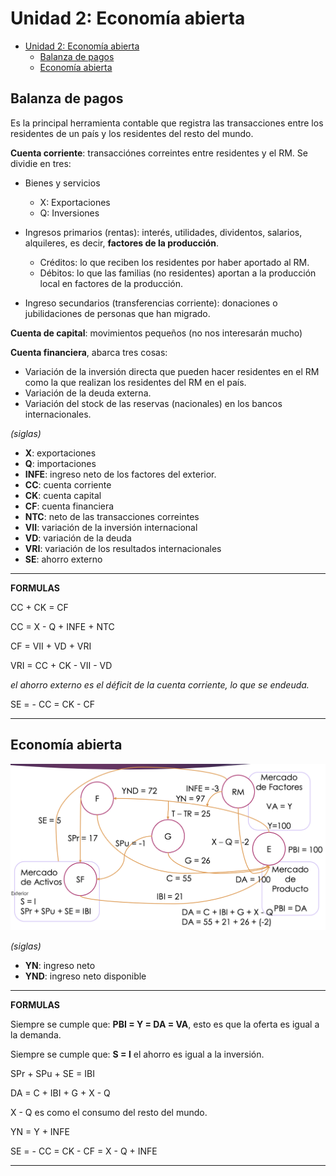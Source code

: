 # Unidad 2: Economía abierta

- [Unidad 2: Economía abierta](#unidad-2-economía-abierta)
  - [Balanza de pagos](#balanza-de-pagos)
  - [Economía abierta](#economía-abierta)

## Balanza de pagos

Es la principal herramienta contable que registra las transacciones entre los residentes de un país  y los residentes del resto del mundo. 

**Cuenta corriente**: transacciónes correintes entre residentes y el RM. Se dividie en tres:

- Bienes y servicios
  - X: Exportaciones
  - Q: Inversiones

- Ingresos primarios (rentas): interés, utilidades, dividentos, salarios, alquileres, es decir, **factores de la producción**. 

  - Créditos: lo que reciben los residentes por haber aportado al RM. 
  - Débitos: lo que las familias (no residentes) aportan a la producción local en factores de la producción. 

- Ingreso secundarios (transferencias corriente): donaciones o jubilidaciones de personas que han migrado. 

**Cuenta de capital**: movimientos pequeños (no nos interesarán mucho)

**Cuenta financiera**, abarca tres cosas:

- Variación de la inversión directa que pueden hacer residentes en el RM como la que realizan los residentes del RM en el país. 
- Variación de la deuda externa. 
- Variación del stock de las reservas (nacionales) en los bancos internacionales. 

*(siglas)*
- **X**: exportaciones
- **Q**: importaciones
- **INFE**: ingreso neto de los factores del exterior.
- **CC**: cuenta corriente
- **CK**: cuenta capital
- **CF**: cuenta financiera
- **NTC**: neto de las transacciones correintes
- **VII**: variación de la inversión internacional
- **VD**: variación de la deuda
- **VRI**: variación de los resultados internacionales
- **SE**: ahorro externo

---

**FORMULAS**

CC + CK = CF

CC = X - Q + INFE + NTC

CF = VII + VD + VRI

VRI = CC + CK - VII - VD


*el ahorro externo es el déficit de la cuenta corriente, lo que se endeuda.*

SE = - CC = CK - CF

---


## Economía abierta

![econ-abierta](imagenes/econ-abierta.png)


*(siglas)*
- **YN**: ingreso neto
- **YND**: ingreso neto disponible

--- 

**FORMULAS**

Siempre se cumple que: **PBI = Y = DA = VA**, esto es que la oferta es igual a la demanda. 

Siempre se cumple que: **S = I** el ahorro es igual a la inversión. 

SPr + SPu + SE = IBI

DA = C + IBI + G + X - Q

X - Q es como el consumo del resto del mundo. 

YN = Y + INFE

SE = - CC = CK - CF = X - Q + INFE

---
